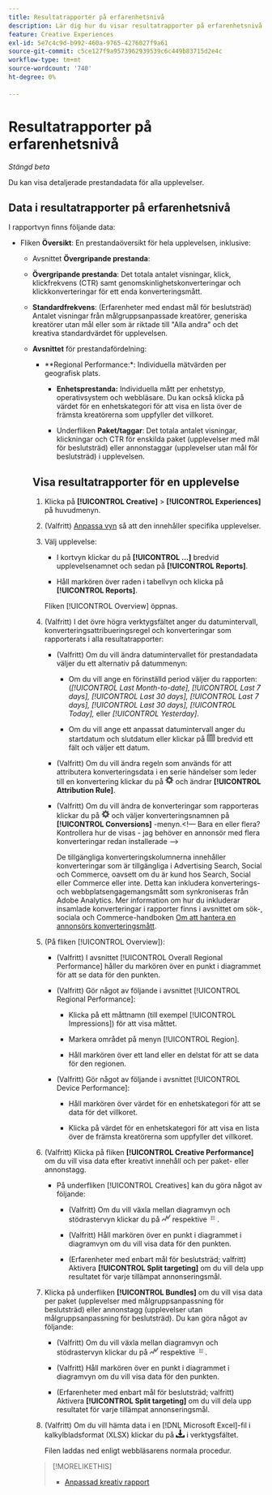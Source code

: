 ```yaml
---
title: Resultatrapporter på erfarenhetsnivå
description: Lär dig hur du visar resultatrapporter på erfarenhetsnivå.
feature: Creative Experiences
exl-id: 5e7c4c9d-b992-460a-9765-4276027f9a61
source-git-commit: c5ce127f9a9573962939539c6c449b83715d2e4c
workflow-type: tm+mt
source-wordcount: '740'
ht-degree: 0%

---
```


# Resultatrapporter på erfarenhetsnivå

*Stängd beta*

Du kan visa detaljerade prestandadata för alla upplevelser.

## Data i resultatrapporter på erfarenhetsnivå

I rapportvyn finns följande data:

* Fliken **Översikt**: En prestandaöversikt för hela upplevelsen, inklusive:

   * Avsnittet **Övergripande prestanda**:

   * **Övergripande prestanda**: Det totala antalet visningar, klick, klickfrekvens (CTR) samt genomskinlighetskonverteringar och klickkonverteringar för ett enda konverteringsmått. <!-- Just one, or can you select multiple? And I don't see this as of 2/8:  You can optionally combine two metrics at a time into a single chart. -->

     <!--
     ![Overall performance](/help/creative/assets/experience-report-overall-performance.png "Overall performance"){width="100" zoomable="yes"}
          -->

   * **Standardfrekvens**: (Erfarenheter med endast mål för beslutsträd) Antalet visningar från målgruppsanpassade kreatörer, generiska kreatörer utan mål eller som är riktade till &quot;Alla andra&quot; och det kreativa standardvärdet för upplevelsen.

     <!--
     ![Default rate](/help/creative/assets/experience-report-default-rate.png "Default rate"){width="100" zoomable="yes"} 
     -->

   * **Avsnittet** för prestandafördelning:

      * **Regional Performance:*: Individuella mätvärden per geografisk plats.

        <!-- You can optionally do the following:
    
      * Click a metric name (such as [!UICONTROL Impressions]) to view that metric.

      * Select the region in the **[!UICONTROL Region]** menu.
      
      -->

        <!--   
      ![Regional performance](/help/creative/assets/experience-report-regional-performance.png "Regional performance"){width="100" zoomable="yes"}
      -->

      * **Enhetsprestanda:** Individuella mått per enhetstyp, operativsystem och webbläsare. Du kan också klicka på värdet för en enhetskategori för att visa en lista över de <!-- NN --> främsta kreatörerna som uppfyller det villkoret.

        <!--    
      ![Device performance](/help/creative/assets/experience-report-device-performance.png "Device performance"){width="100" zoomable="yes"}
      -->

* **Fliken Creative Performance***: En prestandaöversikt av creative och bundle- eller ad-tagg, inklusive:

   * **Creative** subtab: The total number of imponsions, clicks, and CTR for each creative in the experience.<!-- No breakdown yet for the individual ad elements and/or the served ads. -->

     <!--

     * *Experiences with decision tree targeting:* The total number of impressions, clicks, and CTR for each creative. You can optionally do the following:
     
       * To break out the performance for each ad target, enable **[!UICONTROL Split targeting]**.

       * To switch between the grid view and a trend chart, which includes the addition of view-through conversions and click-through conversions (using the conversions specified in the top toolbar), click ![Chart](/help/creative/assets/chart-view-button.png "Chart") and ![Grid](/help/creative/assets/table-view-button.png "Grid") above the report. [Find out about this:  ..., and total conversions for specified conversion metricsYour conversion metrics are combined into one Conversions column set unless you have made individual metric column sets available within Advertising Cloud Search.]

     * *Experiences without decision tree targeting:* The total number of impressions, clicks, and click-through rate (CTR) for each creative. You can optionally do the following:

       * To switch between the grid view and a trend chart, which includes the addition of view-through conversions and click-through conversions (using the conversions specified in the top toolbar), click ![Chart](/help/creative/assets/chart-view-button.png "Chart") and ![Grid](/help/creative/assets/table-view-button.png "Grid") above the report.

     -->

   * Underfliken **Paket/taggar**: Det totala antalet visningar, klickningar och CTR för enskilda paket (upplevelser med mål för beslutsträd) eller annonstaggar (upplevelser utan mål för beslutsträd) i upplevelsen.

     <!--
   
     * *Experiences with decision tree targeting:* The total number of impressions, clicks, and CTR for each bundle. You can optionally do the following:
     
       * To break out the performance for each ad target, enable **[!UICONTROL Split targeting]**.

       * To switch between the grid view and a trend chart, which includes the addition of view-through conversions  and click-through conversions (using on the conversions specified in the top toolbar), click ![Chart](/help/creative/assets/chart-view-button.png "Chart") and ![Grid](/help/creative/assets/table-view-button.png "Grid") above the report.

     * *Experiences without decision tree targeting:* The total number of impressions, clicks, and click-through rate (CTR) for each ad tag. You can optionally do the following:

       * To switch between the grid view and a trend chart, which includes the addition of view-through conversions and click-through conversions (using the conversions specified in the top toolbar), click ![Chart](/help/creative/assets/chart-view-button.png "Chart") and ![Grid](/help/creative/assets/table-view-button.png "Grid") above the report.

     -->

## Visa resultatrapporter för en upplevelse

1. Klicka på **[!UICONTROL Creative]** > **[!UICONTROL Experiences]** på huvudmenyn.

1. (Valfritt) [Anpassa vyn](/help/creative/introduction/customize-data-views.md) så att den innehåller specifika upplevelser.

1. Välj upplevelse:

   * I kortvyn klickar du på **[!UICONTROL ...]** bredvid upplevelsenamnet och sedan på **[!UICONTROL Reports]**.

   * Håll markören över raden i tabellvyn och klicka på **[!UICONTROL Reports]**.

   Fliken [!UICONTROL Overview] öppnas.

1. (Valfritt) I det övre högra verktygsfältet anger du datumintervall, konverteringsattribueringsregel och konverteringar som rapporterats i alla resultatrapporter:

   * (Valfritt) Om du vill ändra datumintervallet för prestandadata väljer du ett alternativ på datummenyn:

      * Om du vill ange en förinställd period väljer du rapporten: (*[!UICONTROL Last Month-to-date],* *[!UICONTROL Last 7 days],* *[!UICONTROL Last 30 days],* *[!UICONTROL Last 7 days],* *[!UICONTROL Last 30 days],* *[!UICONTROL Today],* eller *[!UICONTROL Yesterday]*.

      * Om du vill ange ett anpassat datumintervall anger du startdatum och slutdatum <!-- in the format MM/DD/YYYY or M/D/YYYY,--> eller klickar på ![kalenderikon](/help/search-social-commerce/assets/calendar.png) bredvid ett fält och väljer ett datum.

   * (Valfritt) Om du vill ändra regeln som används för att attributera konverteringsdata i en serie händelser som leder till en konvertering klickar du på ![Inställningar](/help/creative/assets/settings.png) och ändrar **[!UICONTROL Attribution Rule]**.

   * (Valfritt) Om du vill ändra de konverteringar som rapporteras klickar du på ![Inställningar](/help/creative/assets/settings.png) och väljer konverteringsnamnen på **[!UICONTROL Conversions]** -menyn.&lt;!— Bara en eller flera? Kontrollera hur de visas - jag behöver en annonsör med flera konverteringar redan installerade —>

     De tillgängliga konverteringskolumnerna innehåller konverteringar som är tillgängliga i Advertising Search, Social och Commerce, oavsett om du är kund hos Search, Social eller Commerce eller inte. Detta kan inkludera konverterings- och webbplatsengagemangsmått som synkroniseras från Adobe Analytics. <!--Analytics calculated metrics and advanced calculated metrics aren't available.--> Mer information om hur du inkluderar insamlade konverteringar i rapporter finns i avsnittet om sök-, sociala och Commerce-handboken [Om att hantera en annonsörs konverteringsmått](/help/search-social-commerce/admin/conversion-metrics/conversion-metric-about.md).

1. (På fliken [!UICONTROL Overview]):

   * (Valfritt) I avsnittet [!UICONTROL Overall Regional Performance] håller du markören över en punkt i diagrammet för att se data för den punkten.

   * (Valfritt) Gör något av följande i avsnittet [!UICONTROL Regional Performance]:

      * Klicka på ett måttnamn (till exempel [!UICONTROL Impressions]) för att visa måttet.

      * Markera området på menyn [!UICONTROL Region].

      * Håll markören över ett land eller en delstat för att se data för den regionen.

   * (Valfritt) Gör något av följande i avsnittet [!UICONTROL Device Performance]:

      * Håll markören över värdet för en enhetskategori för att se data för det villkoret.

      * Klicka på värdet för en enhetskategori för att visa en lista över de <!-- NN--> främsta kreatörerna som uppfyller det villkoret.

1. (Valfritt) Klicka på fliken **[!UICONTROL Creative Performance]** om du vill visa data efter kreativt innehåll och per paket- eller annonstagg.

   * På underfliken [!UICONTROL Creatives] kan du göra något av följande:

      * (Valfritt) Om du vill växla mellan diagramvyn och stödrastervyn klickar du på ![Diagram](/help/creative/assets/chart-view-button.png "Diagram") respektive ![Stödraster](/help/creative/assets/table-view-button.png "Stödraster").

      * (Valfritt) Håll markören över en punkt i diagrammet i diagramvyn om du vill visa data för den punkten.

      * (Erfarenheter med enbart mål för beslutsträd; valfritt) Aktivera **[!UICONTROL Split targeting]** om du vill dela upp resultatet för varje tillämpat annonseringsmål.

1. Klicka på underfliken **[!UICONTROL Bundles]** om du vill visa data per paket (upplevelser med målgruppsanpassning för beslutsträd) eller annonstagg (upplevelser utan målgruppsanpassning för beslutsträd). Du kan göra något av följande:

   * (Valfritt) Om du vill växla mellan diagramvyn och stödrastervyn klickar du på ![Diagram](/help/creative/assets/chart-view-button.png "Diagram") respektive ![Stödraster](/help/creative/assets/table-view-button.png "Stödraster").

   * (Valfritt) Håll markören över en punkt i diagrammet i diagramvyn om du vill visa data för den punkten.

   * (Erfarenheter med enbart mål för beslutsträd; valfritt) Aktivera **[!UICONTROL Split targeting]** om du vill dela upp resultatet för varje tillämpat annonseringsmål.

1. (Valfritt) Om du vill hämta data i en [!DNL Microsoft Excel]-fil i kalkylbladsformat (XLSX) klickar du på ![Hämta](/help/creative/assets/download.png "Hämta") i verktygsfältet.

   Filen laddas ned enligt webbläsarens normala procedur.

>[!MORELIKETHIS]
>
>* [Anpassad kreativ rapport](/help/creative/report-custom-creative.md)
